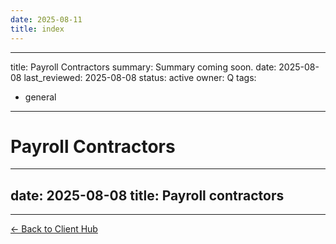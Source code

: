 ```yaml
---
date: 2025-08-11
title: index
---
```

---
title: Payroll Contractors
summary: Summary coming soon.
date: 2025-08-08
last_reviewed: 2025-08-08
status: active
owner: Q
tags:
- general
---
# Payroll Contractors

---
date: 2025-08-08
title: Payroll contractors
---

---
[← Back to Client Hub](https://www.builtbyrays.com/Client-Vault/portal)
